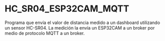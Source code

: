 # HC_SR04_ESP32CAM_MQTT
Programa que envía el valor de distancia medido a un dashboard utilizando  un sensor HC-SR04. La medición la envía un ESP32CAM a un broker por medio  de protocolo MQTT a un broker.
